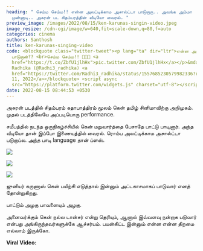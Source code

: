 ```yaml
---
heading: " செம்ம செம்ம!! என்ன அலட்டிக்காம அசால்ட்டா பாடுறாரு.. அவங்க அம்மா
  முன்னாடி.. அசுரன் பட சிதம்பரத்தின் வீடியோ வைரல். "
preview_image: /images/2022/08/15/ken-karunas-singin-video.jpeg
image_resize: /cdn-cgi/image/w=640,fit=scale-down,q=80,f=auto
categories: cinema
authors: Santhosh
title: ken-karunas-singing-video
code: <blockquote class="twitter-tweet"><p lang="ta" dir="ltr">என்ன அசால்ட்டா
  பாடுறான்?? <br>செம்ம செம்ம!! 🥰🥰🥰 <a
  href="https://t.co/ZbfU1jlhHx">pic.twitter.com/ZbfU1jlhHx</a></p>&mdash;
  Radhika (@Radhi3_radhika) <a
  href="https://twitter.com/Radhi3_radhika/status/1557685230579982336?ref_src=twsrc%5Etfw">August
  11, 2022</a></blockquote> <script async
  src="https://platform.twitter.com/widgets.js" charset="utf-8"></script>
date: 2022-08-15 08:44:53 +0530
---
```

அசுரன் படத்தில் சிதம்பரம் கதாபாத்திரம் மூலம் கென் தமிழ் சினிமாவிற்கு அறிமுகம். முதல் படத்திலேயே அப்படியொரு performance.

சமீபத்தில் நடந்த ஒருநிகழ்ச்சியில் கென் மறுவார்த்தை பேசாதே பாட்டு பாடினார். அந்த வீடியோ தான் இப்போ இணையத்தில் வைரல். ரொம்ப அலட்டிக்காம அசால்ட்டா படுறாப்ல. அந்த பாடி language தான் ப்ளஸ்.

![](/images/2022/08/15/ken-karunas-singing.jpeg)

![](/images/2022/08/15/ken-karunas-singing-1.jpeg)

![](/images/2022/08/15/ken-karunas-singing-2.jpeg)

ஜுனியர் கருணாஸ் கென் பயிற்சி எடுத்தால் இன்னும் அட்டகாசமாகப் பாடுவார் எனத் தோன்றுகிறது.

பாட்டும் அழகு பாவனையும் அழகு.

அனைவர்க்கும் கென் நல்ல டான்சர் என்று தெரியும், ஆனால் இவ்வளவு நன்றாக படுவார் என்பது அங்கிருந்தவர்களுக்கே ஆச்சர்யம். பயன்கிட்ட இன்னும் என்ன என்ன திறமை எல்லாம் இருக்கோ.

**Viral Video:**